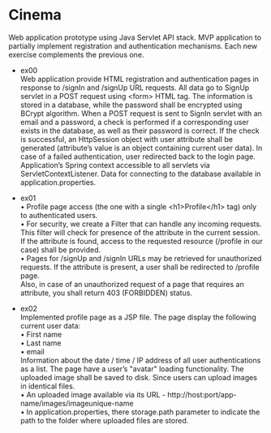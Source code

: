 # Cinema

Web application prototype using Java Servlet API stack. 
MVP application to partially implement registration and authentication mechanisms.
Each new exercise complements the previous one.

- ex00 <br>
Web application provide HTML registration and authentication pages in response to /signIn and /signUp URL requests. All data go to SignUp servlet in a POST request using \<form> HTML tag. The information is stored in a database, while the password shall be encrypted using BCrypt algorithm. When a POST request is sent to SignIn servlet with an email and a password, a check is performed if a corresponding user exists in the database, as well as their password is correct. If the check is successful, an HttpSession object with user attribute shall be generated (attribute’s value is an object containing current user data). In case of a failed authentication, user redirected back to the login page. Application’s Spring context  accessible to all servlets via ServletContextListener. Data for connecting to the database available in application.properties.

- ex01 <br>
    • Profile page access (the one with a single \<h1>Profile\</h1> tag) only to authenticated users. <br>
    • For security, we create a Filter that can handle any incoming requests. This filter will check for presence of the attribute in the current session. If the attribute is found, access to the requested resource (/profile in our case) shall be provided. <br>
    • Pages for /signUp and /signIn URLs may be retrieved for unauthorized requests. If the attribute is present, a user shall be redirected to /profile page. <br>
    Also, in case of an unauthorized request of a page that requires an attribute, you shall return 403 (FORBIDDEN) status.

- ex02 <br>
    Implemented profile page as a JSP file. The page display the following current user data: <br>
  • First name <br> 
  • Last name <br>
  • email <br>
Information about the date / time / IP address of all user authentications as a list. The page have a user’s "avatar" loading functionality. The uploaded image shall be saved to disk. Since users can upload images in identical files. <br>
  • An uploaded image available via its URL - http://host:port/app-name/images/imageunique-name <br>
  • In application.properties, there storage.path parameter to indicate the path to the folder where uploaded files are stored. <br>
